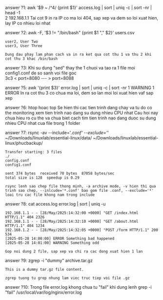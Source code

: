 answer ?1:
 	awk '$9 ~ /^4/ {print $1}' access.log | sort | uniq -c | sort -nr | head -1\
	2 192.168.1.1
	Tai cot 9 in ra IP co ma loi 404, sap xep va dem so loi xuat hien, lay IP co nhieu loi nhat

answer ?2:
	awk -F, '$3 != "/bin/bash" {print $1 "," $2}' users.csv
	
	user2, User Two
	user3, User Three
	
	Dung dau phay lam phan cach va in ra ket qua cot thu 1 va thu 2 khi cot thu 3 khac /bin/bash	

answer ?3:
Khi su dung "sed" thay the 1 chuoi va tao ra 1 file moi config1.conf de so sanh voi file goc	
	3c3
	< port=8080
	---
	> port=8088

answer ?5:
	awk '{print $3}' error.log | sort | uniq -c | sort -nr
   	1 WARNING
   	1 ERROR
	In ra cot thu 3 co chua ma loi, dem so lan moi loi xuat hien vaf sap xep

answer ?6:
	htop hoac top
	Se hien thi cac tien trinh dang chay va tu do co the monitoring xem tien trinh nao dang su dung nhieu CPU nhat
	Cau hoi nay chua hieu ro cu the va chua biet cach tim tien trinh nao dang duoc su dung nhieu CPU nhat cua file trong 1 folder

answer ?7:
	rsync -av --include='*.conf' --exclude='*' ~/Downloads/linuxlab/essential-linux/data/ ~/Downloads/linuxlab/essential-linux/phucbackup/

	Transfer starting: 3 files
	./
	config.conf
	config1.conf

	sent 374 bytes  received 70 bytes  87058 bytes/sec
	total size is 128  speedup is 0.29
	
	rsync lenh sao chep file thong minh, -a archive mode, -v hien thi qua trinh sao chep, --inlcude='*.conf' bao gom file .conf, --exclude='*' loai tru cac file khong nam trong include

answer ?8:
	cat access.log error.log | sort | uniq -u

	192.168.1.1 - - [28/May/2025:14:32:00 +0000] "GET /index.html HTTP/1.1" 404 2326
	192.168.1.1 - - [28/May/2025:14:32:10 +0000] "GET /about.html HTTP/1.1" 404 1234
	192.168.1.2 - - [28/May/2025:14:32:05 +0000] "POST /form HTTP/1.1" 200 534
	[2025-05-28 14:00:00] ERROR Something bad happened
	[2025-05-28 14:01:00] WARNING Something odd

	Gop noi dung 2 file, sap xep va chi ra cac dong xuat hien 1 lan

answer ?9:
	zgrep -i "dummy" archive.tar.gz
	
	This is a dummy tar.gz file content.
	
	zgrep tuong tu grep nhung lam viec truc tiep voi file .gz

answer ?10:
	Trong file error.log khong chua tu "fail" khi dung lenh grep -i "fail" /usr/local/var/log/nginx/error.log 
